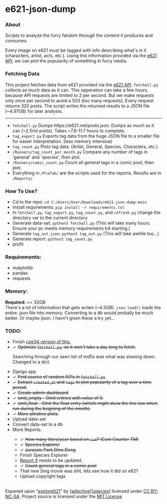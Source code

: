 # e621-json-dump
<h3><b>About</b></h3>
Scripts to analyze the furry fandom through the content it produces and consumes.<br>

Every image on e621 must be tagged with info describing what's in it (characters, artist, acts, etc.). Using this information provided via the <a href="https://e621.net/posts.json">e621 API</a>, we can plot the popularity of something in furry media.

<h3><b>Fetching Data</b></h3>
This project fetches data from e621 provided via the <a href="https://e621.net/posts.json">e621 API</a>. <code>fetchall.py</code> collects as much data as it can. This opperation can take a few hours, because API requests are limited to 2 per second. But we make requests only once per second to avoid a 503 (too many requests). Every request returns 320 posts. The script writes the returned results to a JSON file (~4.97GB) for later analysis.

<hr>
<ul>
  <li><code>fetchall.py</code> Dumps https://e621.net/posts.json. Dumps as much as it can (~2.5mil posts). Takes ~7.8-11.7 hours to complete.<br>
  <li><code>tag_export.py</code> Exports tag data from the huge JSON file to a smaller file for easier interpretation. (less memory intensive)<br></li>
  <li><code>tag_count.py</code> Plots tag data. (Artist, General, Species, Characters, etc.)<br></li>
  <li><code>/Runners/tag_count_per_month.py</code> Compare any number of tags in 'general' and 'species', then plot.<br></li>
  <li><code>/Runners/comic_count.py</code> Count all general tags in a comic pool, then plot.<br></li>
  <li>Everything in <code>/Prefab/</code> are the scripts used for the reports. Results are in <code>/Reports/</code></li>
</ul>

<h3><b>How To Use?</b></h3>
<ul>
  <li>Cd to the repo: <code>cd C:/Users/User/Downloads/e621-json-dump-main</code></li>
  <li>Install requirements: <code>pip install -r requirements.txt</code></li>
  <li>In <code>fetchall.py</code>, <code>tag_export.py</code>, <code>tag_count.py</code>, and <code>refresh.py</code> change the directory var to the current directory</li>
  <li>Generate data-set: <code>python3 fetchall.py</code> (This will take many hours. Ensure your pc meets memory requirements b4 starting.)</li>
  <li>Generate <code>tag_out.json</code>: <code>python3 tag_out.py</code> (This will take awhile too...)</li>
  <li>Generate report: <code>python3 tag_count.py</code></li>
  <li>profit</li>
</ul>
  

<h3><b>Requirements:</b></h3>
<ul>
  <li>matplotlib</li>
  <li>pandas</li>
  <li>requests</li>
</ul>

<h3><b>Memory:</b></h3>
<b>Required:</b> >= 32GB<br>
There's a lot of information that gets writen (~4.5GB). <code>json.load()</code> loads the entire .json file into memory. Converting to a db would probally be much better. Or maybe ijson. I havn't given these a try yet...

<h3><b>TODO:</b></h3>
<ul>
  <li>Finish <a href="https://github.com/E-Krabs/rule34_json_dump">rule34 version of this.</a></li>
  <li>✓ <strike>Optimize <code>fetchall.py</code>, so it won't take a day long to fetch.</strike></li>
  <p>Searching through our seen list of md5s was what was slowing down. Changed to a dict.</p>
  <li>Django app</li>
  <li>✓ <strike>Find source of random 501s in <code>fetchall.py</code></strike></li>
  <li>✓ <strike>Extract <code>created_at</code> and <code>tags</code> to plot popularity of a tag over a time period.</strike></li>
  <li>✓ <strike>Create admin dashboard</strike></li>
  <li>✓ <strike>omit_empty - Omit entries with value of 0.</strike></li>
  <li>✓ <strike>omit_final - Omit the final entry (which might skew the line low when run during the begining of the month).</strike></li>
  <li>✓ <strike>More attrative plots.</strike></li>
  <li>Upload data-set</li>
  <li>Convert data-set to a db</li>
  <li>More Reports:</li>
    <ul>
      <li>✓ <strike>How many liters/year based on <code>cum</code>? (Cum Counter TM)</strike></li>
      <li>✓ <strike>Species Explorer</strike></li>
      <li>✓ <strike>Jurassic Park Dino Dong</strike></li>
      <li>Finish Species Explorer</li>
      <li><a href="https://e-krabs.github.io/e621-json-dump/Report/4.htm">Report 4</a> needs to be updated.</li>
      <li>✓ <strike>Count general tags in a comic pool</strike></li>
      <li>That new Sing movie was shit, lets see how it did on e621</li>
  <li>Upload copyright tags</li>
  </ul>
</ul>
<br>
Expaned upon "<a href="https://explore621.net">explore621</a>" by <a href="https://adjectivespecies.com/">[adjective][species]</a> licensed under <a href="https://creativecommons.org/licenses/by-nc-sa/4.0/">CC BY-NC-SA</a>. Project source is licensed under the <a href="https://github.com/E-Krabs/e621-json-dump/blob/main/LICENSE">MIT License</a>
